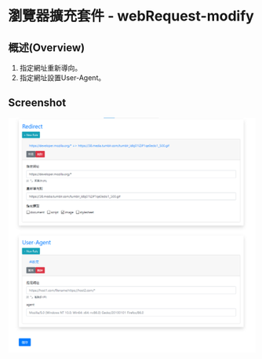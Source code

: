 # 瀏覽器擴充套件 - webRequest-modify

## 概述(Overview)
1. 指定網址重新導向。
2. 指定網址設置User-Agent。

## Screenshot
![options](https://raw.githubusercontent.com/wei032499/webRequestsExtension/main/screenshot/options.png)